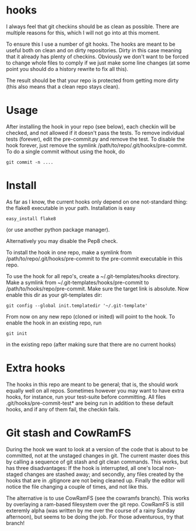 hooks
=====

I always feel that git checkins should be as clean as possible. There are multiple reasons for this, which I will not go into at this moment.

To ensure this I use a number of git hooks. The hooks are meant to be useful both on clean and on dirty repositories. Dirty in this case meaning that it already has plenty of checkins. Obviously we don't want to be forced to change whole files to comply if we just make some line changes (at some point you should do a history rewrite to fix all this).

The result should be that your repo is protected from getting more dirty (this also means that a clean repo stays clean).


# Usage

After installing the hook in your repo (see below), each checkin will be checked, and not allowed if it doesn't pass the tests.
To remove individual tests (forever), edit the pre-commit.py and remove the test.
To disable the hook forever, just remove the symlink /path/to/repo/.git/hooks/pre-commit.
To do a single commit without using the hook, do

    git commit -n ....

# Install

As far as I know, the current hooks only depend on one not-standard thing: the flake8 executable in your path. Installation is easy

    easy_install flake8

(or use another python package manager).

Alternatively you may disable the Pep8 check.

To install the hook in one repo, make a symlink from /path/to/repo/.git/hooks/pre-commit to the pre-commit executable in this repo.

To use the hook for all repo's, create a ~/.git-templates/hooks directory. Make a symlink from ~/.git-templates/hooks/pre-commit to /path/to/hooks/repo/pre-commit. Make sure the target link is absolute. Now enable this dir as your git-templates dir:

    git config --global init.templatedir '~/.git-template'

From now on any new repo (cloned or inited) will point to the hook. To enable the hook in an existing repo, run

    git init

in the existing repo (after making sure that there are no current hooks)

# Extra hooks
The hooks in this repo are meant to be general; that is, the should work equally well on all repos. Sometimes however you may want to have extra hooks, for instance, run your test-suite before committing.
All files .git/hooks/pre-commit-test* are being run in addition to these default hooks, and if any of them fail, the checkin fails.

# Git stash and CowRamFS

During the hook we want to look at a version of the code that is about to be committed, not at the unstaged changes in git.
The current master does this by calling a sequence of git stash and git clean commands.
This works, but has three disadvantages: If the hook is interrupted, all one's local non-staged changes are stashed away; and secondly, any files created by the hooks that are in .gitignore are not being cleaned up.
Finally the editor will notice the file changing a couple of times, and not like this.

The alternative is to use CowRamFS (see the cowramfs branch). This works by overlaying a ram-based filesystem over the git repo.
CowRamFS is still exteremly alpha (was written by me over the course of a rainy Sunday afternoon), but seems to be doing the job. For those adventurous, try that branch!

